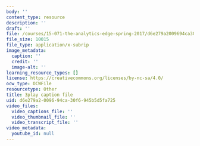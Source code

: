 ```yaml
---
body: ''
content_type: resource
description: ''
draft: ''
file: /courses/15-071-the-analytics-edge-spring-2017/d6e279a2009694ca30f6945b5d5fa725_FqiB9tmtdSc.srt
file_size: 10015
file_type: application/x-subrip
image_metadata:
  caption: ''
  credit: ''
  image-alt: ''
learning_resource_types: []
license: https://creativecommons.org/licenses/by-nc-sa/4.0/
ocw_type: OCWFile
resourcetype: Other
title: 3play caption file
uid: d6e279a2-0096-94ca-30f6-945b5d5fa725
video_files:
  video_captions_file: ''
  video_thumbnail_file: ''
  video_transcript_file: ''
video_metadata:
  youtube_id: null
---
```

